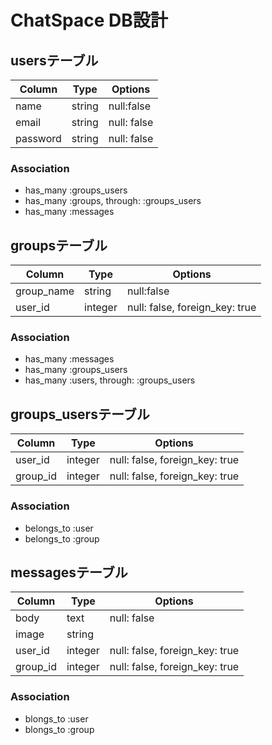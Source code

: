 # ChatSpace DB設計

## usersテーブル

|Column|Type|Options|
|------|----|-------|
|name|string|null:false|
|email|string|null: false|
|password|string|null: false|

### Association
- has_many :groups_users
- has_many  :groups,  through:  :groups_users
- has_many :messages


## groupsテーブル

|Column|Type|Options|
|------|----|-------|
|group_name|string|null:false|
|user_id|integer|null: false, foreign_key: true|

### Association
- has_many :messages
- has_many :groups_users
- has_many  :users,  through:  :groups_users


## groups_usersテーブル

|Column|Type|Options|
|------|----|-------|
|user_id|integer|null: false, foreign_key: true|
|group_id|integer|null: false, foreign_key: true|

### Association
- belongs_to :user
- belongs_to :group


## messagesテーブル

|Column|Type|Options|
|------|----|-------|
|body|text|null: false|
|image|string||
|user_id|integer|null: false, foreign_key: true|
|group_id|integer|null: false, foreign_key: true|

### Association
- blongs_to :user
- blongs_to :group